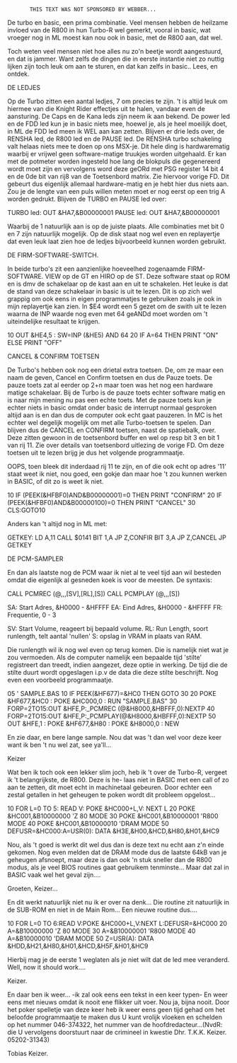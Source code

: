            THIS TEXT WAS NOT SPONSORED BY WEBBER...

 De turbo en basic, een prima combinatie.
 Veel mensen hebben de heilzame invloed van de R800 in hun
 Turbo-R wel gemerkt, vooral in basic, wat vroeger nog in ML
 moest kan nou ook in basic, met de R800 aan, dat wel.

 Toch weten veel mensen niet hoe alles nu zo'n beetje wordt
 aangestuurd, en dat is jammer. Want zelfs de dingen die in
 eerste instantie niet zo nuttig lijken zijn toch leuk om aan
 te sturen, en dat kan zelfs in basic.. Lees, en ontdek.

DE LEDJES

 Op de Turbo zitten een aantal ledjes, 7 om precies te zijn. 't
 is altijd leuk om hiermee van die Knight Rider effectjes uit 
 te halen, vandaar even de aansturing. De Caps en de Kana leds
 zijn neem ik aan bekend. De power led en de FDD led kun je in
 basic niets mee, hoewel je, als je heel moeilijk doet, in ML
 de FDD led meen ik WEL aan kan zetten. Blijven er drie leds
 over, de RENSHA led, de R800 led en de PAUSE led. De RENSHA
 turbo schakeling valt helaas niets mee te doen op ons MSX-je.
 Dit hele ding is hardwarematig waarbij er vrijwel geen
 software-matige truukjes worden uitgehaald. Er kan met de
 potmeter worden ingesteld hoe lang de blokpuls die
 gegenereerd wordt moet zijn en vervolgens word deze geORd
 met PSG register 14 bit 4 en de 0de bit van rij8 van de
 Toetsenbord matrix. Zie hiervoor vorige FD. Dit gebeurt
 dus eigenlijk allemaal hardware-matig en je hebt hier dus
 niets aan. Zou je de lengte van een puls willen meten moet
 er nog eerst op een trig A worden gedrukt. Blijven de TURBO
 en PAUSE led over:

 TURBO led:     OUT &HA7,&B00000001
 PAUSE led:     OUT &HA7,&B00000001

 Waarbij de 1 natuurlijk aan is op de juiste plaats. Alle
 combinaties met bit 0 en 7 zijn natuurlijk mogelijk. Op de
 disk staat nog wel even en replayertje dat even leuk laat
 zien hoe de ledjes bijvoorbeeld kunnen worden gebruikt.

DE FIRM-SOFTWARE-SWITCH.

 In beide turbo's zit een aanzienlijke hoeveelhed zogenaamde
 FIRM-SOFTWARE. VIEW op de GT en HIRO op de ST. Deze software
 staat op ROM en is dmv de schakelaar op de kast aan en uit te
 schakelen. Het leuke is dat de stand van deze schakelaar in
 basic is uit te lezen. Dit is op zich wel grappig om ook
 eens in eigen programmatjes te gebruiken zoals je ook in
 mijn replayertje kan zien. In $E4 wordt een 5 gezet om de
 swith uit te lezen waarna de INP waarde nog even met 64
 geANDd moet worden om 't uiteindelijke resultaat te
 krijgen.

 10 OUT &HE4,5 : SW=INP (&HE5) AND 64
 20 IF A=64 THEN PRINT "ON" ELSE PRINT "OFF"

CANCEL & CONFIRM TOETSEN

 De Turbo's hebben ook nog een drietal extra toetsen. De, om ze
 maar een naam de geven, Cancel en Confirm toetsen en dus de
 Pauze toets. De pauze toets zat al eerder op 2+n maar toen was
 het nog een hardware matige schakelaar. Bij de Turbo is de 
 pauze toets echter software matig en is naar mijn mening nu
 pas een echte toets. Met de pauze toets kun je echter niets in
 basic omdat onder basic de interrupt normaal gesproken altijd 
 aan is en dan dus de computer ook echt gaat pauzeren. In MC is
 het echter wel degelijk mogelijk om met alle Turbo-toetsen te
 spelen. Dan blijven dus de CANCEL en CONFIRM toetsen, naast de
 spatiebalk, over. Deze zitten gewoon in de toetsenbord buffer
 en wel op resp bit 3 en bit 1 van rij 11. Zie over details van
 toetsenbord uitlezing de vorige FD. Om deze toetsen uit te 
 lezen brijg je dus het volgende programmaatje.

 OOPS, toen bleek dit inderdaad rij 11 te zijn, en of die ook
 echt op adres '11' staat weet ik niet, nou goed, een gokje dan
 maar hoe 't zou kunnen werken in BASIC, of dit zo is weet
 ik niet.

 10 IF (PEEK(&HFBF0)AND&B00000001)=0 THEN PRINT "CONFIRM"
 20 IF (PEEK(&HFBF0)AND&B00000100)=0 THEN PRINT "CANCEL"
 30 CLS:GOTO10

 Anders kan 't altijd nog in ML met:

 GETKEY: LD   A,11
         CALL $0141
         BIT  1,A
         JP   Z,CONFIR
         BIT  3,A
         JP   Z,CANCEL
         JP   GETKEY

DE PCM-SAMPLER

 En dan als laatste nog de PCM waar ik niet al te veel tijd
 aan wil besteden omdat die eigenlijk al gesneden koek is 
 voor de meesten.
 De syntaxis:

 CALL PCMREC  (@<SA>,<EA>,<FR>,[SV],[RL],[S])
 CALL PCMPLAY (@<SA>,<EA>,<FR>,[S])

 SA: Start Adres, &H0000 - &HFFFF
 EA: Eind Adres,  &H0000 - &HFFFF
 FR: Frequentie,       0 -      3

 SV: Start Volume, reageert bij bepaald volume.
 RL: Run Length, soort runlength, telt aantal 'nullen'
 S:  opslag in VRAM in plaats van RAM.

 Die runlength wil ik nog wel even op terug komen. Die is
 namelijk niet wat je zou vermoeden. Als de computer
 namelijk een bepaalde tijd 'stilte' registreert dan treedt,
 indien aangezet, deze optie in werking. De tijd die de
 stilte duurt wordt opgeslagen i.p.v de data die deze stilte
 beschrijft. Nog even een voorbeeld programmaatje.

 05 ' SAMPLE.BAS
 10 IF PEEK(&HF677)=&HC0 THEN GOTO 30
 20 POKE &HF677,&HC0 : POKE &HC000,0 : RUN "SAMPLE.BAS"
 30 FORP=2TO15:OUT &HFE,P:_PCMREC (@&H8000,&HBFFF,0):NEXTP
 40 FORP=2TO15:OUT &HFE,P:_PCMPLAY(@&H8000,&HBFFF,0):NEXTP
 50 OUT &HFE,1 : POKE &HF677,&H80 : POKE &H8000,0 : NEW

 En zie daar, en bere lange sample. Nou dat was 't dan wel
 voor deze keer want ik ben 't nu wel zat, see ya'll...

Keizer

 Wat ben ik toch ook een lekker slim joch, heb ik 't over de
 Turbo-R, vergeet ik 't belangrijkste, de R800. Deze is he-
 laas niet in BASIC met een call of zo aan te zetten, dit moet
 echt in machinetaal gebeuren. Door echter een zestal getallen
 in het geheugen te poken wordt dit probleem opgelost...

 10 FOR L=0 TO 5: READ V: POKE &HC000+L,V: NEXT L
 20 POKE &HC001,&B10000000 'Z 80 MODE
 30 POKE &HC001,&B10000001 'R800 MODE
 40 POKE &HC001,&B10000010 'DRAM MODE
 50 DEFUSR=&HC000:A=USR(0): DATA &H3E,&H00,&HCD,&H80,&H01,&HC9

 Nou, als 't goed is werkt dit wel dus dan is deze text nu echt
 aan z'n einde gekomen. Nog even melden dat de DRAM mode dus de
 laatste 64kB van je geheugen afsnoept, maar deze is dan ook 'n
 stuk sneller dan de R800 modus, als je veel BIOS routines gaat
 gebruikem tenminste... Maar dat zal in BASIC vaak wel het 
 geval zijn....

 Groeten, Keizer...

 En dit werkt natuurlijk niet nu ik er over na denk...
 Die routine zit natuurlijk in de SUB-ROM en niet in de
 Main Rom...
 Een nieuwe routine dus....

 10 FOR L=0 TO 6:READ V:POKE &HC000+L,V:NEXT L:DEFUSR=&HC000
 20 A=&B10000000 'Z 80 MODE
 30 A=&B10000001 'R800 MODE
 40 A=&B10000010 'DRAM MODE
 50 Z=USR(A): DATA &HDD,&H21,&H80,&H01,&HCD,&H5F,&H01,&HC9

 Hierbij mag je de eerste 1 weglaten als je niet wilt dat de 
 led mee veranderd. Well, now it should work....

 Keizer.

 En daar ben ik weer... -ik zal ook eens een tekst in een keer
 typen- En weer eens met nieuws omdat ik nooit ene flikker uit
 voer. Nou ja, bijna nooit. Door het poker spelletje van deze
 keer heb ik weer eens geen tijd gehad om het beloofde
 programmaatje te maken dus U kunt vrolijk vloeken en
 schelden op het nummer 046-374322, het nummer van de
 hoofdredacteur...(NvdR: die U vervolgens doorstuurt naar de
 crimineel in kwestie Dhr. T.K.K. Keizer. 05202-31343)

 Tobias Keizer.
